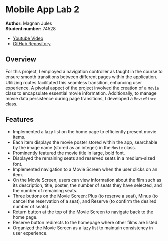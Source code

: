 # Mobile App Lab 2

**Author:** Magnan Jules  
**Student number:** 74528

- [Youtube Video](https://youtu.be/kwYhCckWG6Q)
- [GitHub Repository](https://github.com/MagnanJules/lab2_74528)

## Overview

For this project, I employed a navigation controller as taught in the course to ensure smooth transitions between different pages within the application. Utilizing routes facilitated this seamless transition, enhancing user experience. A pivotal aspect of the project involved the creation of a `Movie` class to encapsulate essential movie information. Additionally, to manage movie data persistence during page transitions, I developed a `MovieStore` class.

## Features

- Implemented a lazy list on the home page to efficiently present movie items.
- Each item displays the movie poster stored within the app, searchable by the image name (stored as an integer) in the `Movie` class.
- Prominently featured the movie title in large, bold font.
- Displayed the remaining seats and reserved seats in a medium-sized font.
- Implemented navigation to a Movie Screen when the user clicks on an item.
- On the Movie Screen, users can view information about the film such as its description, title, poster, the number of seats they have selected, and the number of remaining seats.
- Three buttons on the Movie Screen: Plus (to reserve a seat), Minus (to cancel the reservation of a seat), and Reserve (to confirm the desired number of seats).
- Return button at the top of the Movie Screen to navigate back to the home page.
- Reserve button redirects to the homepage where other films are listed.
- Organized the Movie Screen as a lazy list to maintain consistency in user experience.


